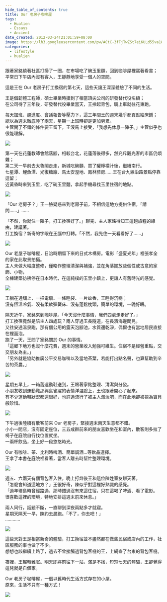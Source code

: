 ```yaml
---
hide_table_of_contents: true
title: Our 老房子咖啡屋
tags:
  - Hualien
  - Essays
  - Ancient
date_created: 2012-03-24T21:01:59+08:00
image: https://lh3.googleusercontent.com/pw/ACtC-3fFjTwZSt7eiKULd55va18dn2a8IMQHZtJ28mL8KZxzKu4vhqMLqartukZDF36cXng-qNn2eNjDdWh1BRK0WSNhFY8XgQBl3uJtt1Om1rrvDfiD9dCW5SKOI1QNFzK5WLCLWq8W6ga-RQgojGkxfncssg=w799-h533-no?authuser=0
categories:
  - lifestyle
  - hualien
---
```


跟著家銘繞著社區打掃了一圈，在市場吃了碗玉里麵，回到咖啡屋裡窩著看書；  
平常日下午店內沒有客人，王靜靜地享受一個人的空間。

這是王在 Our 老房子打工換宿的第七天，這些天讓王深深體驗了不同的生活。

<!-- more -->

王是個韌體工程師，碩士畢業時搶到了相當頂尖公司的研發替代役名額；  
在公司待了三年後，研發替代役畢業當天，王拎起背包，騎上車就往花東跑。 

每天加班、趕進度、會議報告等壓力下，這三年間王的週末幾乎都貢獻給床鋪；  
總以為週末徹底睡了兩天，星期一上班時卻是更加勞累。  
主管開了不錯的條件要王留下，王沒馬上接受，「我想先休息一陣子。」主管似乎也很能理解。

![](https://lh3.googleusercontent.com/pw/ACtC-3foN9eA4R__QpN8oVcOWR2U7UbwSa7VbAmWOt0EHazsQraX4ZEQ7iqY_4EN6enA727vcf-NXKgoVMk8N-beyJ5IZC_FtsvKVFn4-QywiekMf1YRaTmnZJ_-9GOt9126rdlDQ9NF9qTe0UU0CX9e-9R5oQ=w799-h533-no?authuser=0)

第一天在花蓮教師會館落腳，相較台北，花蓮落後得多，然充斥觀光客的市區仍煩雜；  
第二天一早前去太魯閣走走，新城吃碗麵、買了罐檸檬汁後，繼續南行。  
七星潭、鯉魚潭、光復糖廠、馬太安溼地、鳳林菸房……王在台九線沿路景點停靠逗留；  
近黃昏時來到玉里，吃了碗玉里麵，拿起手機尋找玉里住宿的地點。

![](https://lh3.googleusercontent.com/pw/ACtC-3c2l37648SQi9j3etsZUtskm4b4oIg-gQiNXDyTJ9LHk-N1cB4Nxo10fef_FxXaF5tXbyOrAU1meXg6DUy6cu5rvji_nhcQU13H77HGnlH4qm8yeb3JMAoQE76ZpDZ5e6qEMvR_eXoN4mm01LVg5olm_g=w799-h533-no?authuser=0)

「Our 老房子？」王一臉疑惑來到老房子前，不相信這地方提供住宿，「請問……」……

「不然，你就住一陣子，打工換宿好了。」聊完，主人家銘得知王這趟旅程的緣由，建議著。  
打工換宿？新奇的字眼在王腦中打轉。「不然，我先住一天看看好了……」

![](https://lh3.googleusercontent.com/pw/ACtC-3c22vzDDsVCwB77hw6vQblZStngjm8bdohAJNirB_XQhu_CcCoION-94gIwGOheV_skXKtr3-K0vjnTYMsC2IivtPEwIwZlE9olc5Qjf2EWyGYE7Cdc-hvzdvymAgkUrmd4zBYXuql8Yk0h9PoVNjWw6g=w533-h799-no?authuser=0)

Our 老屋子咖啡屋，日治時期留下來的日式木構房。電影「盛夏光年」裡張孝全的家在此取景拍攝。  
主人未做大幅度整修，僅略作整理清潔與補強，並在角落擺放些個性或古意的家飾、小物，  
全棟建築彷彿停在日本時代，在這純樸的玉里小鎮上，更讓人有舊時光的感覺。

![](https://lh3.googleusercontent.com/pw/ACtC-3fQ27IP8xuUkPSGeJAi2jSCdZwpfPddclMcu_p4xxqrEestUyIjTNuC4mIeYdwDl50Jg88f562ifJqxir5I6DFb2jwfoAuJ-NofuhtCm8uOz0JWRxE98xU4VK6fO0bBEr6P67yLYj7zKMzhZ_B5QW8jMQ=w533-h799-no?authuser=0)

王躺在通舖上，一把電扇、一條睡袋、一片蚊香，王睡得沉穩；  
沒有恆溫冷氣、沒有柔軟彈簧床、沒有蓬鬆枕頭，簡單的環境，一晚好眠。

隔天近午，家銘來到咖啡屋。「今天沒什麼事情，我們四處走走好了。」  
打工換宿竟然是陪主人四處玩？兩人穿過玉長隧道，在長濱海邊閒晃。  
又往安通溫泉跑，那有個公用的露天泡腳池，水質還乾淨，偶爾也有當地居民直接在裡面泡。  
跑了一天，王問了家銘關於 Our 的事情。  
「這鄉下地方也沒什麼花費，週末的營業收入勉強可維生。住宿不是經營重點，交交朋友為主。」  
「另外就是協助推廣公平交易咖啡以及當地茶葉，若能打出點名聲，也算幫助到辛苦的茶農。」

![](https://lh3.googleusercontent.com/pw/ACtC-3cAPBjH_oMHDbTLKAVGxiRKZtScPAKt1lA4Ms1G42tU64a9u4pSJmdJ_q3JcZ8t8pJwuGPLk8r4K6y3HjcH_xjU3M28F0kQ9ipPhVYwEhqlK4833f6-yfbVB1TAb0weHdCLu0PT4sZHJYUaEDLu2BjBRQ=w799-h533-no?authuser=0)

星期五早上，一箱舊運動鞋送到，王跟著家銘整理、清潔與分發。  
小朋友收到運動鞋那興奮雀躍的表情洋溢臉上，王也跟著開心了起來。  
有不少運動鞋狀況都還很好，也許過流行了被主人淘汰吧，而在此地卻被視為寶貝般珍惜。

![](https://lh3.googleusercontent.com/pw/ACtC-3c-HG_x0rd6kVpBl1i1DzC7RTWoErZRiN9QKTpLo5YEnZAVDPkJ4EgL4Pv5_foO6JA9SVJKqCN_ELP_okJAWotTAhRbA5I72yT_mSurYAJ8mDpEpQ2Tb5dXKP9Y6WNShnw22HHp8vOEjaS4eQtkMj5j7w=w799-h533-no?authuser=0)

下午過後陸續有散客前來 Our 老房子，緊接週末兩天生意都不錯。  
小小一間店，沒有固定座位，三五成群前來的朋友喜歡坐在和室內，散客則多拉了椅子在庭院自行找位置就坐。  
一兩杯飲品，坐上好一段悠悠時光。

Our 有咖啡、茶、比利時啤酒、簡單調酒…等飲品選擇。  
王拿了本書在庭院裡看著，當客人離去時幫忙整理環境。

![](https://lh3.googleusercontent.com/pw/ACtC-3ctnxImRlJ-NVbobPrsDHa0bCg0LcwrllQiInTDBsB_1e_9vqeYG3LW6TdelGUtBEpgrt739YIaBcM9Iw4iWBQSzQw-5e7E8HcNIid2snaTxc6Y8O95GN3LgxU1TS_vbYhYrwYEMRplNd9FmWM-eY76EQ=w799-h533-no?authuser=0)

週五、六兩天有個背包客入住，晚上打烊後王和這位陳姓室友聊天著。  
「怎麼會知道這地方？」王很好奇，陳似乎對這裡好熟識的感覺。  
「過年環島時曾經路過，那時錯過沒有來這住宿，只在這喝了啤酒、看了電影。  
很喜歡這裡的環境，特地安排這週末前來休息。」

兩人同行，話題不斷，一直聊到深夜兩點多才就寢。  
星期天隔天一早，陳約去晨跑。「不了，你去吧！」  
…………

![](https://lh3.googleusercontent.com/pw/ACtC-3cFXT284caeW35v6W1mIYj052gASqqx6oqCkSZjYsbto587xNaE0akU4o67ufc8jyyZPZaSm4A2WBkxOtu5OuK3DGgyeMyDSFQHxAB-wJEKaSQQb48Xbal_ZOOipnBp2ieIAUp2EHua6qilg5CFKn1NLw=w799-h533-no?authuser=0)

這些天對王是相當新奇的體驗，打工換宿並不盡然都在做些民宿或店內的工作，社區服務的事也做了不少。  
想想也該繼續上路了，過去不曾接觸過背包客棧的王，上網查了台東的背包客棧。  

夜裡，王輾轉難眠。明天即將前往下一站，滿是不捨，短短七天的體驗，王卻覺得這兒就是自個家。

Our 老房子咖啡屋，一個以舊時代生活方式存在的小屋。  
原來，生活不只有一種方式！

![](https://lh3.googleusercontent.com/pw/ACtC-3flo0Vn_sSMiv4fgmtpBnu5XvM_k4MXCZL-INV1nkdS8WDvglWkNViM-ydJiN0QdXSESw1kNxWvVc98sYDfLCChTBMjVCnYxs0YX7BMc2spJw10VhOsZif5_2RjaxhO834AL2t2Xto3vrmAzvJYFT8SRQ=w799-h533-no?authuser=0)

